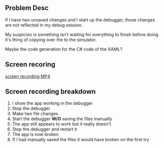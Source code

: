 ## Problem Desc
If I have two unsaved changes and I start up the debugger, those changes are not reflected in my debug session.

My suspicion is something isn't waiting for everything to finish before doing it's thing of copying over the to the simulator.

Maybe the code generation for the C# code of the XAML?

## Screen recoring
[screen recording MP4](readme-resources/Unsaved%20changes%20bug%202020-08-12%20at%2021.48.08.mp4)

## Screen recording breakdown

1. I show the app working in the debugger
1. Stop the debugger
1. Make two file changes
1. Start the debugger **W/O** saving the files manually
1. The app still appears to work but it really doesn't
1. Stop the debugger and restart it
1. The app is now broken
1. If I had manually saved the files it would have broken on the first try
